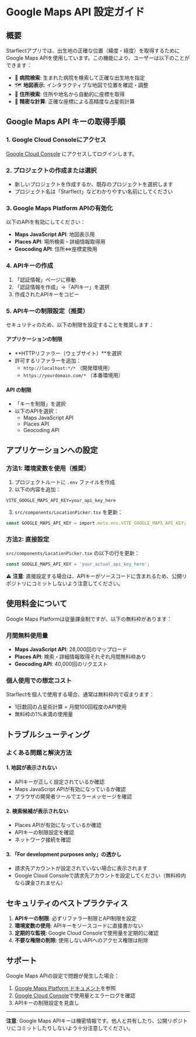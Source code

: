 # Google Maps API 設定ガイド

## 概要

Starflectアプリでは、出生地の正確な位置（緯度・経度）を取得するためにGoogle Maps APIを使用しています。この機能により、ユーザーは以下のことができます：

- 🏥 **病院検索**: 生まれた病院を検索して正確な出生地を指定
- 🗺️ **地図表示**: インタラクティブな地図で位置を確認・調整
- 📍 **住所検索**: 住所や地名から自動的に座標を取得
- 🎯 **精密な計算**: 正確な座標による高精度な占星術計算

## Google Maps API キーの取得手順

### 1. Google Cloud Consoleにアクセス
[Google Cloud Console](https://console.cloud.google.com/) にアクセスしてログインします。

### 2. プロジェクトの作成または選択
- 新しいプロジェクトを作成するか、既存のプロジェクトを選択します
- プロジェクト名は「Starflect」などわかりやすい名前にしてください

### 3. Google Maps Platform APIの有効化
以下のAPIを有効にしてください：
- **Maps JavaScript API**: 地図表示用
- **Places API**: 場所検索・詳細情報取得用
- **Geocoding API**: 住所⇔座標変換用

### 4. APIキーの作成
1. 「認証情報」ページに移動
2. 「認証情報を作成」→「APIキー」を選択
3. 作成されたAPIキーをコピー

### 5. APIキーの制限設定（推奨）
セキュリティのため、以下の制限を設定することを推奨します：

#### アプリケーションの制限
- **HTTPリファラー（ウェブサイト）**を選択
- 許可するリファラーを追加：
  - `http://localhost:*/*` （開発環境用）
  - `https://yourdomain.com/*` （本番環境用）

#### API の制限
- 「キーを制限」を選択
- 以下のAPIを選択：
  - Maps JavaScript API
  - Places API
  - Geocoding API

## アプリケーションへの設定

### 方法1: 環境変数を使用（推奨）
1. プロジェクトルートに `.env` ファイルを作成
2. 以下の内容を追加：
```
VITE_GOOGLE_MAPS_API_KEY=your_api_key_here
```

3. `src/components/LocationPicker.tsx` を更新：
```typescript
const GOOGLE_MAPS_API_KEY = import.meta.env.VITE_GOOGLE_MAPS_API_KEY;
```

### 方法2: 直接設定
`src/components/LocationPicker.tsx` の以下の行を更新：
```typescript
const GOOGLE_MAPS_API_KEY = 'your_actual_api_key_here';
```

⚠️ **注意**: 直接設定する場合は、APIキーがソースコードに含まれるため、公開リポジトリにコミットしないよう注意してください。

## 使用料金について

Google Maps Platformは従量課金制ですが、以下の無料枠があります：

### 月間無料使用量
- **Maps JavaScript API**: 28,000回のマップロード
- **Places API**: 検索・詳細情報取得それぞれ月間無料枠あり
- **Geocoding API**: 40,000回のリクエスト

### 個人使用での想定コスト
Starflectを個人で使用する場合、通常は無料枠内で収まります：
- 1日数回の占星術計算 = 月間100回程度のAPI使用
- 無料枠の1%未満の使用量

## トラブルシューティング

### よくある問題と解決方法

#### 1. 地図が表示されない
- APIキーが正しく設定されているか確認
- Maps JavaScript APIが有効になっているか確認
- ブラウザの開発者ツールでエラーメッセージを確認

#### 2. 検索候補が表示されない
- Places APIが有効になっているか確認
- APIキーの制限設定を確認
- ネットワーク接続を確認

#### 3. 「For development purposes only」の透かし
- 請求先アカウントが設定されていない場合に表示されます
- Google Cloud Consoleで請求先アカウントを設定してください（無料枠内なら課金されません）

## セキュリティのベストプラクティス

1. **APIキーの制限**: 必ずリファラー制限とAPI制限を設定
2. **環境変数の使用**: APIキーをソースコードに直接書かない
3. **定期的な監視**: Google Cloud Consoleで使用量を定期的に確認
4. **不要な権限の削除**: 使用しないAPIへのアクセス権限は削除

## サポート

Google Maps APIの設定で問題が発生した場合：
1. [Google Maps Platform ドキュメント](https://developers.google.com/maps/documentation)を参照
2. [Google Cloud Console](https://console.cloud.google.com/)で使用量とエラーログを確認
3. APIキーの制限設定を見直し

---

**注意**: Google Maps APIキーは機密情報です。他人と共有したり、公開リポジトリにコミットしたりしないよう十分注意してください。 